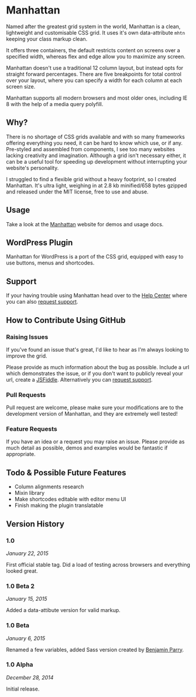 # Manhattan

Named after the greatest grid system in the world, Manhattan is a clean, lightweight and customisable CSS grid. It uses it's own data-attribute `mhtn` keeping your class markup clean.

It offers three containers, the default restricts content on screens over a specified width, whereas flex and edge allow you to maximize any screen.

Manhattan doesn't use a traditional 12 column layout, but instead opts for straight forward percentages. There are five breakpoints for total control over your layout, where you can specify a width for each column at each screen size.

Manhattan supports all modern browsers and most older ones, including IE 8 with the help of a media query polyfill.

## Why?

There is no shortage of CSS grids available and with so many frameworks offering everything you need, it can be hard to know which use, or if any. Pre-styled and assembled from components, I see too many websites lacking creativity and imagination. Although a grid isn't necessary either, it can be a useful tool for speeding up development without interrupting your website's personality.

I struggled to find a flexible grid without a heavy footprint, so I created Manhattan. It's ultra light, weighing in at 2.8 kb minified/658 bytes gzipped and released under the MIT license, free to use and abuse.

## Usage

Take a look at the [Manhattan](http://www.adchsm.com/manhattan/) website for demos and usage docs.

## WordPress Plugin

Manhattan for WordPress is a port of the CSS grid, equipped with easy to use buttons, menus and shortcodes.

## Support

If your having trouble using Manhattan head over to the [Help Center](https://adchsm.zendesk.com/hc/en-us/categories/200506872-Manhattan) where you can also [request support](https://adchsm.zendesk.com/hc/en-us/requests/new).

## How to Contribute Using GitHub

### Raising Issues

If you've found an issue that's great, I'd like to hear as I'm always looking to improve the grid.

Please provide as much information about the bug as possible. Include a url which demonstrates the issue, or if you don't want to publicly reveal your url, create a [JSFiddle](http://jsfiddle.net/). Alternatively you can [request support](https://adchsm.zendesk.com/hc/en-us/requests/new).

### Pull Requests

Pull request are welcome, please make sure your modifications are to the development version of Manhattan, and they are extremely well tested!

### Feature Requests

If you have an idea or a request you may raise an issue. Please provide as much detail as possible, demos and examples would be fantastic if appropriate.

## Todo & Possible Future Features

* Column alignments research
* Mixin library
* Make shortcodes editable with editor menu UI
* Finish making the plugin translatable

## Version History

### 1.0
*January 22, 2015*

First official stable tag. Did a load of testing across browsers and everything looked great.

### 1.0 Beta 2
*January 15, 2015*

Added a data-attibute version for valid markup.

### 1.0 Beta
*January 6, 2015*

Renamed a few variables, added Sass version created by [Benjamin Parry](https://github.com/benjaminparry).

### 1.0 Alpha
*December 28, 2014*

Initial release.